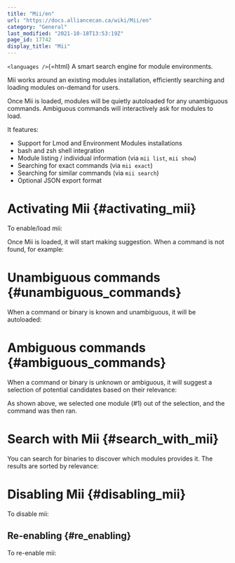 ```yaml
---
title: "Mii/en"
url: "https://docs.alliancecan.ca/wiki/Mii/en"
category: "General"
last_modified: "2021-10-18T13:53:19Z"
page_id: 17742
display_title: "Mii"
---
```


`<languages />`{=html} A smart search engine for module environments.

Mii works around an existing modules installation, efficiently searching and loading modules on-demand for users.

Once Mii is loaded, modules will be quietly autoloaded for any unambiguous commands. Ambiguous commands will interactively ask for modules to load.

It features:

- Support for Lmod and Environment Modules installations
- bash and zsh shell integration
- Module listing / individual information (via `mii list`, `mii show`)
- Searching for exact commands (via `mii exact`)
- Searching for similar commands (via `mii search`)
- Optional JSON export format

# Activating Mii {#activating_mii}

To enable/load mii:

Once Mii is loaded, it will start making suggestion. When a command is not found, for example:

# Unambiguous commands {#unambiguous_commands}

When a command or binary is known and unambiguous, it will be autoloaded:

# Ambiguous commands {#ambiguous_commands}

When a command or binary is unknown or ambiguous, it will suggest a selection of potential candidates based on their relevance:

As shown above, we selected one module (#1) out of the selection, and the command was then ran.

# Search with Mii {#search_with_mii}

You can search for binaries to discover which modules provides it. The results are sorted by relevance:

# Disabling Mii {#disabling_mii}

To disable mii:

## Re-enabling {#re_enabling}

To re-enable mii:
